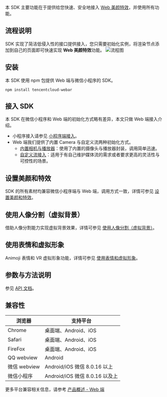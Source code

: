 本 SDK 主要功能在于提供给您快速、安全地接入 [Web 美颜特效](https://cloud.tencent.com/document/product/616/71399)，并使用所有功能。

## 流程说明

SDK 实现了简洁低侵入性的接口提供接入，您只需要初始化实例，将渲染节点添加到自己的页面即可快速实现 **Web 美颜特效**功能。
![流程图](https://qcloudimg.tencent-cloud.cn/raw/13289a5bcf4b36ab2bc77b42390ea9ac.png)

## 安装

本 SDK 使用 npm 包提供 Web 端与微信小程序的 SDK。

```
npm install tencentcloud-webar
```

## 接入 SDK

本 SDK 在微信小程序和 Web 端的初始化方式略有差异，本文只做 Web 端接入介绍。

- 小程序接入请参见 [小程序端接入](https://cloud.tencent.com/document/product/616/75675)。
- Web 端我们提供了内置 Camera 与自定义流两种初始化方式。
  - [内置相机与播放器](https://cloud.tencent.com/document/product/616/75678)：使用了内置的摄像头与播放器封装，调用简单迅速。
  - [自定义流接入](https://cloud.tencent.com/document/product/616/75679)：适用于有自己维护媒体流的需求或者要求更高的灵活性与可控性的场景。

## 设置美颜和特效

SDK 的所有素材均兼容微信小程序端与 Web 端，调用方式一致，详情可参见 [设置美颜和特效](https://cloud.tencent.com/document/product/616/75680)。

## 使用人像分割（虚拟背景）

借助人像分割能力实现虚拟背景效果，详情可参见 [使用人像分割（虚拟背景）](https://cloud.tencent.com/document/product/616/76112)。

## 使用表情和虚拟形象

Animoji 表情和 VR 虚拟形象功能，详情可参见 [使用表情和虚拟形象](https://cloud.tencent.com/document/product/616/80796)。

## 参数与方法说明

参见 [API 文档](https://cloud.tencent.com/document/product/616/75676)。

## 兼容性

| 浏览器       | 支持平台                       |
| ------------ | ------------------------------ |
| Chrome       | 桌面端、Android、iOS           |
| Safari       | 桌面端、Android、iOS           |
| FireFox      | 桌面端、Android、iOS           |
| QQ webview   | Android                        |
| 微信 webview | Android/iOS 微信 8.0.16 以上   |
| 微信小程序   | Android/iOS 微信 8.0.16 以及上 |

更多平台兼容相关信息，请参考 [产品概述 - Web 端](https://cloud.tencent.com/document/product/616/11209)
